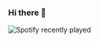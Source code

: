 ### Hi there 👋

<!--
**beatrizrb/beatrizrb** is a ✨ _special_ ✨ repository because its `README.md` (this file) appears on your GitHub profile.

Here are some ideas to get you started:

- 🔭 I’m currently working on ...
- 🌱 I’m currently learning ...
- 👯 I’m looking to collaborate on ...
- 🤔 I’m looking for help with ...
- 💬 Ask me about ...
- 📫 How to reach me: ...
- 😄 Pronouns: ...
- ⚡ Fun fact: ...
[![Anurag's GitHub stats](https://github-readme-stats.vercel.app/api?username=beatrizrb)](https://github.com/anuraghazra/github-readme-stats)
-->
![Spotify recently played](https://spotify-recently-played-readme.vercel.app/api?user=biabergamo)

